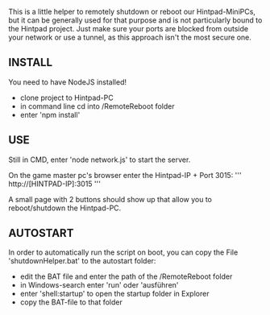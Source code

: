 This is a little helper to remotely shutdown or reboot our Hintpad-MiniPCs, but it can be generally used for that purpose and is not particularly bound to the Hintpad project. Just make sure your ports are blocked from outside your network or use a tunnel, as this approach isn't the most secure one.

## INSTALL

You need to have NodeJS installed!

- clone project to Hintpad-PC
- in command line cd into /RemoteReboot folder
- enter 'npm install'


## USE

Still in CMD, enter 'node network.js' to start the server.

On the game master pc's browser enter the Hintpad-IP + Port 3015:
'''
http://[HINTPAD-IP]:3015
'''

A small page with 2 buttons should show up that allow you to reboot/shutdown the Hintpad-PC.


## AUTOSTART

In order to automatically run the script on boot, you can copy the File 'shutdownHelper.bat' to the autostart folder:

- edit the BAT file and enter the path of the /RemoteReboot folder
- in Windows-search enter 'run' oder 'ausführen' 
- enter 'shell:startup' to open the startup folder in Explorer
- copy the BAT-file to that folder
